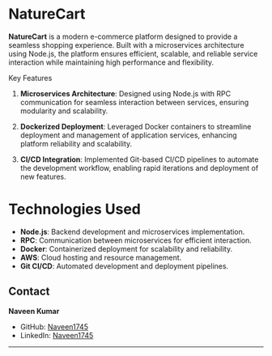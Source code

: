# NatureCart

**NatureCart** is a modern e-commerce platform designed to provide a seamless shopping experience. Built with a microservices architecture using Node.js, the platform ensures efficient, scalable, and reliable service interaction while maintaining high performance and flexibility.

Key Features

1. **Microservices Architecture**:
Designed using Node.js with RPC communication for seamless interaction between services, ensuring modularity and scalability.

2. **Dockerized Deployment**:
Leveraged Docker containers to streamline deployment and management of application services, enhancing platform reliability and scalability.

3. **CI/CD Integration**:
Implemented Git-based CI/CD pipelines to automate the development workflow, enabling rapid iterations and deployment of new features.

# Technologies Used

- **Node.js**: Backend development and microservices implementation.
- **RPC**: Communication between microservices for efficient interaction.
- **Docker**: Containerized deployment for scalability and reliability.
- **AWS**: Cloud hosting and resource management.
- **Git CI/CD**: Automated development and deployment pipelines.




## Contact

**Naveen Kumar**  
- GitHub: [Naveen1745](https://github.com/Naveen1745)  
- LinkedIn: [Naveen1745](https://linkedin.com/in/naveen1745)

---
